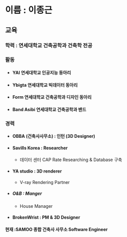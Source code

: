 # 이름 : 이종근

## 교육
### 학력 : 연세대학교 건축공학과 건축학 전공
### 활동 
* #### YAI 연세대학교 인공지능 동아리
* #### Ybigta 연세대학교 빅데이터 동아리
* #### Form 연세대학교 건축공학과 디자인 동아리
* #### Band Asibi 연세대학교 건축공학과 밴드

### 경력
* #### OBBA (건축사사무소) : 인턴 (3D Designer)
* #### Savills Korea : Researcher
	* 데이터 센터 CAP Rate Researching & Database 구축
* #### YA studio : 3D renderer
	* V-ray Rendering Partner
* ##### O&B : Manger
	* House Manager
* #### BrokenWrist : PM & 3D Designer

#### 현재 :SAMOO 종합 건축사 사무소 Software Engineer
